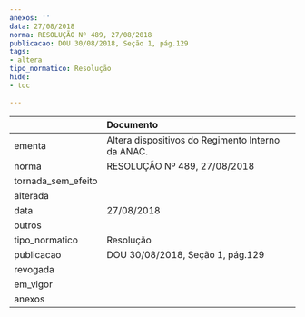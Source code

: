 ```yaml
---
anexos: ''
data: 27/08/2018
norma: RESOLUÇÃO Nº 489, 27/08/2018
publicacao: DOU 30/08/2018, Seção 1, pág.129
tags:
- altera
tipo_normatico: Resolução
hide: 
- toc 
 
---
```


|                    | Documento                                         |
|:-------------------|:--------------------------------------------------|
| ementa             | Altera dispositivos do Regimento Interno da ANAC. |
| norma              | RESOLUÇÃO Nº 489, 27/08/2018                      |
| tornada_sem_efeito |                                                   |
| alterada           |                                                   |
| data               | 27/08/2018                                        |
| outros             |                                                   |
| tipo_normatico     | Resolução                                         |
| publicacao         | DOU 30/08/2018, Seção 1, pág.129                  |
| revogada           |                                                   |
| em_vigor           |                                                   |
| anexos             |                                                   |
